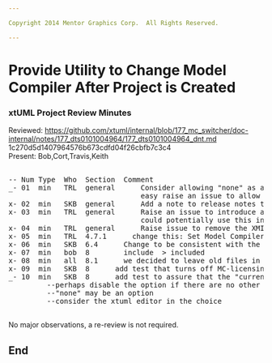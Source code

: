 ```yaml
---

Copyright 2014 Mentor Graphics Corp.  All Rights Reserved.

---
```


# Provide Utility to Change Model Compiler After Project is Created
### xtUML Project Review Minutes

Reviewed:  https://github.com/xtuml/internal/blob/177_mc_switcher/doc-internal/notes/177_dts0101004964/177_dts0101004964_dnt.md
           1c270d5d1407964576b673cdfd04f26cbfb7c3c4  
Present:  Bob,Cort,Travis,Keith

<pre>

-- Num Type  Who  Section  Comment
_- 01  min   TRL  general      Consider allowing "none" as an option in the utility.  If it is not 
                               easy raise an issue to allow the user to select "none" otherwise do it.
x- 02  min   SKB  general      Add a note to release notes that tells user they must use this utility if using mc3020
x- 03  min   TRL  general      Raise an issue to introduce a MC-Java plugin (like our other MC plugins).  We
                               could potentially use this in our builds.
x- 04  min   TRL  general      Raise issue to remove the XMI plugin, or fix it.
x- 05  min   TRL  4.7.1      change this: Set Model Compiler
x- 06  min   SKB  6.4      Change to be consistent with the name change specified for 4.7.1
x- 07  min   bob  8        include  > included 
x- 08  min   all  8.1      we decided to leave old files in the .externalToolBuilders folder.  Add this info to the note
x- 09  min   SKB  8      add test that turns off MC-licensing and make sure that, that one doesn't show
_- 10  min   SKB  8      add test to assure that the "current" MC does not show up in the list:
         --perhaps disable the option if there are no other choices, or maybe allow the current MC to still be listed
         --"none" may be an option
         --consider the xtuml editor in the choice

</pre>
   
No major observations, a re-review is not required.


End
---
